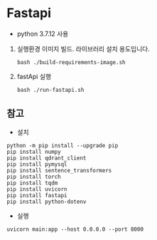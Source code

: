 # Fastapi
- python 3.7.12 사용

1. 실행환경 이미지 빌드. 라이브러리 설치 용도입니다.
    ```shell
    bash ./build-requirements-image.sh
    ```
2. fastApi 실행
    ```shell
    bash ./run-fastapi.sh
    ```

## 참고
- 설치
```
python -m pip install --upgrade pip
pip install numpy
pip install qdrant_client
pip install pymysql
pip install sentence_transformers
pip install torch
pip install tqdm
pip install uvicorn
pip install fastapi
pip install python-dotenv
```

- 실행
```
uvicorn main:app --host 0.0.0.0 --port 8000
```
